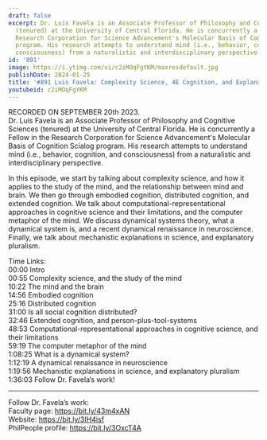```yaml
---
draft: false
excerpt: Dr. Luis Favela is an Associate Professor of Philosophy and Cognitive Sciences
  (tenured) at the University of Central Florida. He is concurrently a Fellow in the
  Research Corporation for Science Advancement's Molecular Basis of Cognition Scialog
  program. His research attempts to understand mind (i.e., behavior, cognition, and
  consciousness) from a naturalistic and interdisciplinary perspective.
id: '891'
image: https://i.ytimg.com/vi/c2iMOqFgYKM/maxresdefault.jpg
publishDate: 2024-01-25
title: '#891 Luis Favela: Complexity Science, 4E Cognition, and Explanatory Pluralism'
youtubeid: c2iMOqFgYKM
---
```

RECORDED ON SEPTEMBER 20th 2023.  
Dr. Luis Favela is an Associate Professor of Philosophy and Cognitive Sciences (tenured) at the University of Central Florida. He is concurrently a Fellow in the Research Corporation for Science Advancement's Molecular Basis of Cognition Scialog program. His research attempts to understand mind (i.e., behavior, cognition, and consciousness) from a naturalistic and interdisciplinary perspective.

In this episode, we start by talking about complexity science, and how it applies to the study of the mind, and the relationship between mind and brain. We then go through embodied cognition, distributed cognition, and extended cognition. We talk about computational-representational approaches in cognitive science and their limitations, and the computer metaphor of the mind. We discuss dynamical systems theory, what a dynamical system is, and a recent dynamical renaissance in neuroscience. Finally, we talk about mechanistic explanations in science, and explanatory pluralism.

Time Links:  
00:00  Intro  
00:55  Complexity science, and the study of the mind  
10:22  The mind and the brain  
14:56  Embodied cognition  
25:16  Distributed cognition  
31:00  Is all social cognition distributed?  
32:46  Extended cognition, and person-plus-tool-systems  
48:53  Computational-representational approaches in cognitive science, and their limitations  
59:19  The computer metaphor of the mind  
1:08:25  What is a dynamical system?  
1:12:19  A dynamical renaissance in neuroscience  
1:19:56  Mechanistic explanations in science, and explanatory pluralism  
1:36:03  Follow Dr. Favela’s work!

---

Follow Dr. Favela’s work:  
Faculty page: https://bit.ly/43m4xAN  
Website: https://bit.ly/3IH4isf  
PhilPeople profile: https://bit.ly/3OxcT4A
